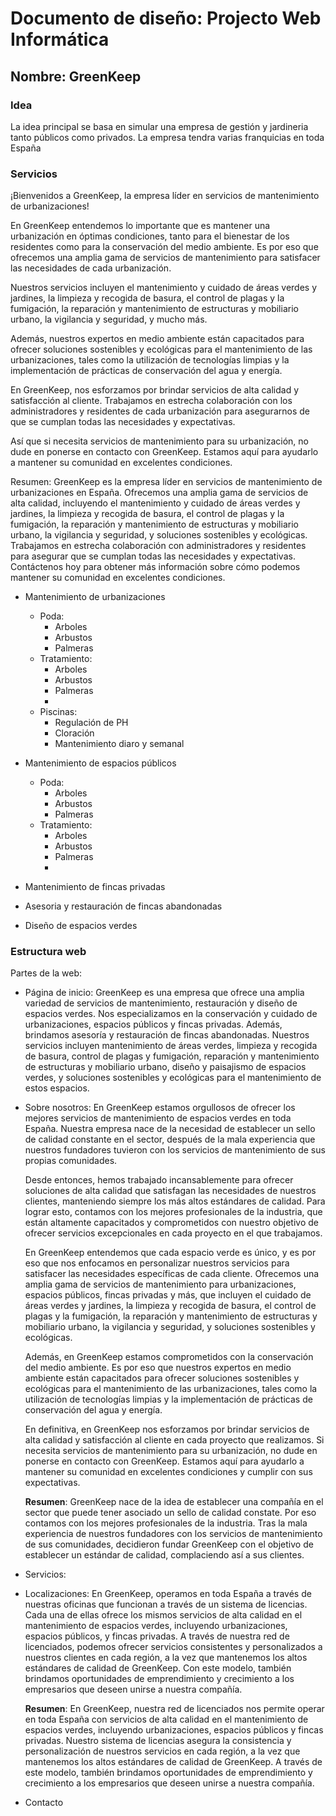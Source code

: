 # Documento de diseño: Projecto Web Informática

## Nombre: GreenKeep

### Idea
La idea principal se basa en simular una empresa de gestión y jardineria tanto públicos como privados.
La empresa tendra varias franquicias en toda España 

### Servicios

¡Bienvenidos a GreenKeep, la empresa líder en servicios de mantenimiento de urbanizaciones!

En GreenKeep entendemos lo importante que es mantener una urbanización en óptimas condiciones, tanto para el bienestar de los residentes como para la conservación del medio ambiente. Es por eso que ofrecemos una amplia gama de servicios de mantenimiento para satisfacer las necesidades de cada urbanización.

Nuestros servicios incluyen el mantenimiento y cuidado de áreas verdes y jardines, la limpieza y recogida de basura, el control de plagas y la fumigación, la reparación y mantenimiento de estructuras y mobiliario urbano, la vigilancia y seguridad, y mucho más.

Además, nuestros expertos en medio ambiente están capacitados para ofrecer soluciones sostenibles y ecológicas para el mantenimiento de las urbanizaciones, tales como la utilización de tecnologías limpias y la implementación de prácticas de conservación del agua y energía.

En GreenKeep, nos esforzamos por brindar servicios de alta calidad y satisfacción al cliente. Trabajamos en estrecha colaboración con los administradores y residentes de cada urbanización para asegurarnos de que se cumplan todas las necesidades y expectativas.

Así que si necesita servicios de mantenimiento para su urbanización, no dude en ponerse en contacto con GreenKeep. Estamos aquí para ayudarlo a mantener su comunidad en excelentes condiciones.

Resumen: 
    GreenKeep es la empresa líder en servicios de mantenimiento de urbanizaciones en España. Ofrecemos una amplia gama de servicios de alta calidad, incluyendo el mantenimiento y cuidado de áreas verdes y jardines, la limpieza y recogida de basura, el control de plagas y la fumigación, la reparación y mantenimiento de estructuras y mobiliario urbano, la vigilancia y seguridad, y soluciones sostenibles y ecológicas. Trabajamos en estrecha colaboración con administradores y residentes para asegurar que se cumplan todas las necesidades y expectativas. Contáctenos hoy para obtener más información sobre cómo podemos mantener su comunidad en excelentes condiciones.

- Mantenimiento de urbanizaciones
    - Poda: 
        - Arboles
        - Arbustos
        - Palmeras
    - Tratamiento:
        - Arboles
        - Arbustos
        - Palmeras
        - 
    - Piscinas:
        - Regulación de PH
        - Cloración
        - Mantenimiento diaro y semanal
- Mantenimiento de espacios públicos
    - Poda: 
        - Arboles
        - Arbustos
        - Palmeras
    - Tratamiento:
        - Arboles
        - Arbustos
        - Palmeras
        - 

- Mantenimiento de fincas privadas
- Asesoria y restauración de fincas abandonadas
- Diseño de espacios verdes


### Estructura web
Partes de la web: 
- Página de inicio:
    GreenKeep es una empresa que ofrece una amplia variedad de servicios de mantenimiento, restauración y diseño de espacios verdes. Nos especializamos en la conservación y cuidado de urbanizaciones, espacios públicos y fincas privadas. Además, brindamos asesoría y restauración de fincas abandonadas. Nuestros servicios incluyen mantenimiento de áreas verdes, limpieza y recogida de basura, control de plagas y fumigación, reparación y mantenimiento de estructuras y mobiliario urbano, diseño y paisajismo de espacios verdes, y soluciones sostenibles y ecológicas para el mantenimiento de estos espacios.
- Sobre nosotros:
    En GreenKeep estamos orgullosos de ofrecer los mejores servicios de mantenimiento de espacios verdes en toda España. Nuestra empresa nace de la necesidad de establecer un sello de calidad constante en el sector, después de la mala experiencia que nuestros fundadores tuvieron con los servicios de mantenimiento de sus propias comunidades.

    Desde entonces, hemos trabajado incansablemente para ofrecer soluciones de alta calidad que satisfagan las necesidades de nuestros clientes, manteniendo siempre los más altos estándares de calidad. Para lograr esto, contamos con los mejores profesionales de la industria, que están altamente capacitados y comprometidos con nuestro objetivo de ofrecer servicios excepcionales en cada proyecto en el que trabajamos.

    En GreenKeep entendemos que cada espacio verde es único, y es por eso que nos enfocamos en personalizar nuestros servicios para satisfacer las necesidades específicas de cada cliente. Ofrecemos una amplia gama de servicios de mantenimiento para urbanizaciones, espacios públicos, fincas privadas y más, que incluyen el cuidado de áreas verdes y jardines, la limpieza y recogida de basura, el control de plagas y la fumigación, la reparación y mantenimiento de estructuras y mobiliario urbano, la vigilancia y seguridad, y soluciones sostenibles y ecológicas.

    Además, en GreenKeep estamos comprometidos con la conservación del medio ambiente. Es por eso que nuestros expertos en medio ambiente están capacitados para ofrecer soluciones sostenibles y ecológicas para el mantenimiento de las urbanizaciones, tales como la utilización de tecnologías limpias y la implementación de prácticas de conservación del agua y energía.

    En definitiva, en GreenKeep nos esforzamos por brindar servicios de alta calidad y satisfacción al cliente en cada proyecto que realizamos. Si necesita servicios de mantenimiento para su urbanización, no dude en ponerse en contacto con GreenKeep. Estamos aquí para ayudarlo a mantener su comunidad en excelentes condiciones y cumplir con sus expectativas.

    **Resumen**: GreenKeep nace de la idea de establecer una compañía en el sector que puede tener asociado un sello de calidad constate. Por eso contamos con los mejores profesionales de la industria. Tras la mala experiencia de nuestros fundadores con los servicios de mantenimiento de sus comunidades, decidieron fundar GreenKeep con el objetivo de establecer un estándar de calidad, complaciendo así a sus clientes. 
- Servicios: 
- Localizaciones: 
    En GreenKeep, operamos en toda España a través de nuestras oficinas que funcionan a través de un sistema de licencias. Cada una de ellas ofrece los mismos servicios de alta calidad en el mantenimiento de espacios verdes, incluyendo urbanizaciones, espacios públicos, y fincas privadas. A través de nuestra red de licenciados, podemos ofrecer servicios consistentes y personalizados a nuestros clientes en cada región, a la vez que mantenemos los altos estándares de calidad de GreenKeep. Con este modelo, también brindamos oportunidades de emprendimiento y crecimiento a los empresarios que deseen unirse a nuestra compañía.

    **Resumen**: En GreenKeep, nuestra red de licenciados nos permite operar en toda España con servicios de alta calidad en el mantenimiento de espacios verdes, incluyendo urbanizaciones, espacios públicos y fincas privadas. Nuestro sistema de licencias asegura la consistencia y personalización de nuestros servicios en cada región, a la vez que mantenemos los altos estándares de calidad de GreenKeep. A través de este modelo, también brindamos oportunidades de emprendimiento y crecimiento a los empresarios que deseen unirse a nuestra compañía.
- Contacto
